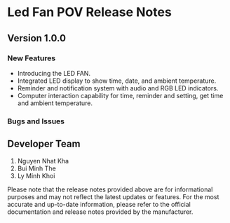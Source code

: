 # Led Fan POV Release Notes

## Version 1.0.0

### New Features
- Introducing the LED FAN.
- Integrated LED display to show time, date, and ambient temperature.
- Reminder and notification system with audio and RGB LED indicators.
- Computer interaction capability for time, reminder and setting, get time and ambient temperature.

### Bugs and Issues


## Developer Team
1. Nguyen Nhat Kha
2. Bui Minh The
3. Ly Minh Khoi


Please note that the release notes provided above are for informational purposes and may not reflect the latest updates or features. For the most accurate and up-to-date information, please refer to the official documentation and release notes provided by the manufacturer.